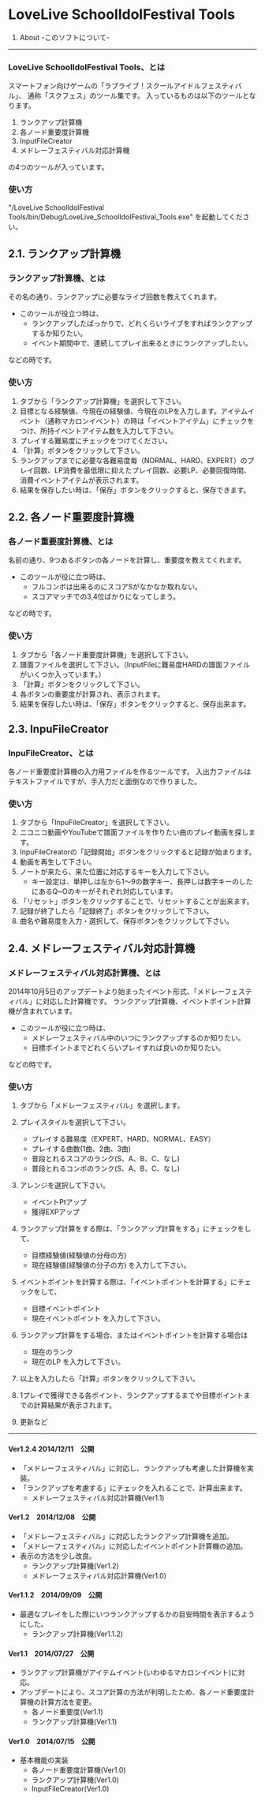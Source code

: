 LoveLive SchoolIdolFestival Tools
=================================
1. About -このソフトについて-
---------------------------------

### LoveLive SchoolIdolFestival Tools、とは

スマートフォン向けゲームの「ラブライブ！スクールアイドルフェスティバル」、
通称「スクフェス」のツール集です。
入っているものは以下のツールとなります。

1. ランクアップ計算機
2. 各ノード重要度計算機
3. InputFileCreator
4. メドレーフェスティバル対応計算機

の4つのツールが入っています。

### 使い方

"/LoveLive SchoolIdolFestival Tools/bin/Debug/LoveLive_SchoolIdolFestival_Tools.exe" を起動してください。

2.1. ランクアップ計算機
--------------------------------

### ランクアップ計算機、とは

その名の通り、ランクアップに必要なライブ回数を教えてくれます。

* このツールが役立つ時は、
	* ランクアップしたばっかりで、どれくらいライブをすればランクアップするか知りたい。
	* イベント期間中で、連続してプレイ出来るときにランクアップしたい。

などの時です。

### 使い方

1. タブから「ランクアップ計算機」を選択して下さい。
2. 目標となる経験値、今現在の経験値、今現在のLPを入力します。アイテムイベント（通称マカロンイベント）の時は「イベントアイテム」にチェックをつけ、所持イベントアイテム数を入力して下さい。
3. プレイする難易度にチェックをつけてください。
4. 「計算」ボタンをクリックして下さい。
5. ランクアップまでに必要な各難易度毎（NORMAL、HARD、EXPERT）のプレイ回数、LP消費を最低限に抑えたプレイ回数、必要LP、必要回復時間、消費イベントアイテムが表示されます。
6. 結果を保存したい時は、「保存」ボタンをクリックすると、保存できます。

2.2. 各ノード重要度計算機
--------------------------------

### 各ノード重要度計算機、とは

名前の通り、9つあるボタンの各ノードを計算し、重要度を教えてくれます。

* このツールが役に立つ時は、
	* フルコンボは出来るのにスコアSがなかなか取れない。
	* スコアマッチでの3,4位ばかりになってしまう。

などの時です。

### 使い方

1. タブから「各ノード重要度計算機」を選択して下さい。
2. 譜面ファイルを選択して下さい。（InputFileに難易度HARDの譜面ファイルがいくつか入っています。）
3. 「計算」ボタンをクリックして下さい。
4. 各ボタンの重要度が計算され、表示されます。
5. 結果を保存したい時は、「保存」ボタンをクリックすると、保存出来ます。

2.3. InpuFileCreator
--------------------------------

### InpuFileCreator、とは

各ノード重要度計算機の入力用ファイルを作るツールです。
入出力ファイルはテキストファイルですが、手入力だと面倒なので作りました。

### 使い方

1. タブから「InpuFileCreator」を選択して下さい。
2. ニコニコ動画やYouTubeで譜面ファイルを作りたい曲のプレイ動画を探します。
3. InpuFileCreatorの「記録開始」ボタンをクリックすると記録が始まります。
4. 動画を再生して下さい。
5. ノートが来たら、来た位置に対応するキーを入力して下さい。
	* キー設定は、単押しは左から1～9の数字キー、長押しは数字キーのしたにあるQ~Oのキーがそれぞれ対応しています。
6. 「リセット」ボタンをクリックすることで、リセットすることが出来ます。
7. 記録が終了したら「記録終了」ボタンをクリックして下さい。
8. 曲名や難易度を入力・選択して、保存ボタンをクリックして下さい。　　

2.4. メドレーフェスティバル対応計算機
---

### メドレーフェスティバル対応計算機、とは

2014年10月5日のアップデートより始まったイベント形式、「メドレーフェスティバル」に対応した計算機です。
ランクアップ計算機、イベントポイント計算機が含まれています。

* このツールが役に立つ時は、
	* メドレーフェスティバル中のいつにランクアップするのか知りたい。
	* 目標ポイントまでどれくらいプレイすれば良いのか知りたい。

などの時です。

### 使い方

1. タブから「メドレーフェスティバル」を選択します。
2. プレイスタイルを選択して下さい。
	* プレイする難易度（EXPERT、HARD、NORMAL、EASY）
	* プレイする曲数(1曲、2曲、3曲)
	* 普段とれるスコアのランク(S、A、B、C、なし)
	* 普段とれるコンボのランク(S、A、B、C、なし)
3. アレンジを選択して下さい。
	* イベントPtアップ
	* 獲得EXPアップ
4. ランクアップ計算をする際は、「ランクアップ計算をする」にチェックをして、
	* 目標経験値(経験値の分母の方)
	* 現在経験値(経験値の分子の方)
を入力して下さい。
5. イベントポイントを計算する際は、「イベントポイントを計算する」にチェックをして、
	* 目標イベントポイント
	* 現在イベントポイント
を入力して下さい。
6. ランクアップ計算をする場合、またはイベントポイントを計算する場合は
	* 現在のランク
	* 現在のLP
	を入力して下さい。
7. 以上を入力したら「計算」ボタンをクリックして下さい。
8. 1プレイで獲得できる各ポイント、ランクアップするまでや目標ポイントまでの計算結果が表示されます。

3. 更新など
--------------------------------

#### Ver1.2.4 2014/12/11　公開
* 「メドレーフェスティバル」に対応し、ランクアップも考慮した計算機を実装。
* 「ランクアップを考慮する」にチェックを入れることで、計算出来ます。
	* メドレーフェスティバル対応計算機(Ver1.1)

#### Ver1.2　2014/12/08　公開
* 「メドレーフェスティバル」に対応したランクアップ計算機を追加。
* 「メドレーフェスティバル」に対応したイベントポイント計算機の追加。
* 表示の方法を少し改良。
	* ランクアップ計算機(Ver1.2)
	* メドレーフェスティバル対応計算機(Ver1.0)

#### Ver1.1.2　2014/09/09　公開
* 最適なプレイをした際にいつランクアップするかの目安時間を表示するようにした。
	* ランクアップ計算機(Ver1.1.2)

#### Ver1.1　2014/07/27　公開
* ランクアップ計算機がアイテムイベント(いわゆるマカロンイベント)に対応。
* アップデートにより、スコア計算の方法が判明したため、各ノード重要度計算機の計算方法を変更。
	* 各ノード重要度(Ver1.1)
	* ランクアップ計算機(Ver1.1)

#### Ver1.0　2014/07/15　公開
* 基本機能の実装
	* 各ノード重要度計算機(Ver1.0)
	* ランクアップ計算機(Ver1.0)
	* InputFileCreator(Ver1.0)